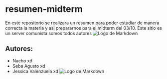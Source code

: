 # resumen-midterm
En este repositorio se realizara un resumen para poder estudiar de manera correcta la materia y asi prepararnos para el midterm del 03/10. 
Este sitio es un server comunista somos todos autores
![Logo de Markdown](https://somosnoticiascol.com/wp-content/uploads/2023/10/394800135_841640620754399_2177612946872657443_n-1024x768.jpg)

## Autores:
* Nacho xd
* Seba Agusto xd
* Jessica Valenzuela xd
![Logo de Markdown](https://upload.wikimedia.org/wikipedia/commons/b/b7/Christian_communism_logo.svg)

